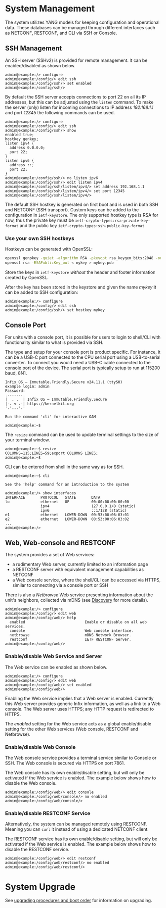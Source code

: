 # System Management

The system utilizes YANG models for keeping configuration and operational
data. These databases can be managed through different interfaces such
as NETCONF, RESTCONF, and CLI via SSH or Console.

## SSH Management

An SSH server (SSHv2) is provided for remote management. It can be
enabled/disabled as shown below.

```
admin@example:/> configure
admin@example:/config/> edit ssh
admin@example:/config/ssh/> set enabled
admin@example:/config/ssh/>
```

By default the SSH server accepts connections to port 22 on all its IP
addresses, but this can be adjusted using the `listen` command. To
make the server (only) listen for incoming connections to IP address
_192.168.1.1_ and port _12345_ the following commands can be used.

```
admin@example:/> configure
admin@example:/config/> edit ssh
admin@example:/config/ssh/> show
enabled true;
hostkey genkey;
listen ipv4 {
  address 0.0.0.0;
  port 22;
}
listen ipv6 {
  address ::;
  port 22;
}
admin@example:/config/ssh/> no listen ipv6
admin@example:/config/ssh/> edit listen ipv4
admin@example:/config/ssh/listen/ipv4/> set address 192.168.1.1
admin@example:/config/ssh/listen/ipv4/> set port 12345
admin@example:/config/ssh/listen/ipv4/>
```

The default SSH hostkey is generated on first boot and is used in both
SSH and NETCONF (SSH transport). Custom keys can be added to the
configuration in `ietf-keystore`. The only supported hostkey type is
RSA for now, thus the private key must be
`ietf-crypto-types:rsa-private-key-format` and the public key
`ietf-crypto-types:ssh-public-key-format`

### Use your own SSH hostkeys

Hostkeys can be generated with OpenSSL:
```bash
openssl genpkey -quiet -algorithm RSA -pkeyopt rsa_keygen_bits:2048 -outform PEM > mykey
openssl rsa -RSAPublicKey_out < mykey > mykey.pub
```
Store the keys in `ietf-keystore` _without_ the header and footer information
created by OpenSSL.

After the key has been stored in the keystore and given the name
_mykey_ it can be added to SSH configuration:

	admin@example:/> configure
	admin@example:/config/> edit ssh
	admin@example:/config/ssh/> set hostkey mykey

## Console Port

For units with a console port, it is possible for users to login to
shell/CLI with functionality similar to what is provided via SSH.

The type and setup for your console port is product specific. For
instance, it can be a USB-C port connected to the CPU serial port
using a USB-to-serial converter. To connect you would need a USB-C cable
connected to the console port of the device. The serial port is
typically setup to run at 115200 baud, 8N1.


```
Infix OS — Immutable.Friendly.Secure v24.11.1 (ttyS0)
example login: admin
Password:
.-------.
|  . .  | Infix OS — Immutable.Friendly.Secure
|-. v .-| https://kernelkit.org
'-'---'-'

Run the command 'cli' for interactive OAM

admin@example:~$
```

The `resize` command can be used to update terminal settings to the
size of your terminal window.

```
admin@example:~$ resize
COLUMNS=115;LINES=59;export COLUMNS LINES;
admin@example:~$
```

CLI can be entered from shell in the same way as for SSH.

```
admin@example:~$ cli

See the 'help' command for an introduction to the system

admin@example:/> show interfaces
INTERFACE       PROTOCOL   STATE       DATA
lo              ethernet   UP          00:00:00:00:00:00
                ipv4                   127.0.0.1/8 (static)
                ipv6                   ::1/128 (static)
e1              ethernet   LOWER-DOWN  00:53:00:06:03:01
e2              ethernet   LOWER-DOWN  00:53:00:06:03:02
...
admin@example:/>
```

## Web, Web-console and RESTCONF

The system provides a set of Web services:

- a rudimentary Web server, currently limited to an information page
- a RESTCONF server with equivalent management capabilities as NETCONF
- a Web console service, where the shell/CLI can be accessed via
  HTTPS, similar to connecting via a console port or SSH

There is also a *Netbrowse* Web service presenting information about
the unit's neighbors, collected via mDNS (see
[Discovery](discovery.md) for more details).

```
admin@example:/> configure
admin@example:/config/> edit web
admin@example:/config/web/> help
  enabled                           Enable or disable on all web services.
  console                           Web console interface.
  netbrowse                         mDNS Network Browser.
  restconf                          IETF RESTCONF Server.
admin@example:/config/web/>
```

### Enable/disable Web Service and Server

The Web service can be enabled as shown below.

```
admin@example:/> configure
admin@example:/config/> edit web
admin@example:/config/web/> set enabled
admin@example:/config/web/> 
```

Enabling the Web service implies that a Web server is
enabled. Currently this Web server provides generic Infix information,
as well as a link to a Web console. The Web server uses HTTPS; any
HTTP request is redirected to HTTPS.

The _enabled_ setting for the Web service acts as a global
enable/disable setting for the other Web services (Web console,
RESTCONF and Netbrowse).

### Enable/disable Web Console

The Web console service provides a terminal service similar to Console
or SSH. The Web console is secured via HTTPS on port 7861.

The Web console has its own enable/disable setting, but will only be
activated if the Web service is enabled. The example below shows how
to disable the Web console.

```
admin@example:/config/web/> edit console
admin@example:/config/web/console/> no enabled
admin@example:/config/web/console/>
```

### Enable/disable RESTCONF Service

Alternatively, the system can be managed remotely using
RESTCONF. Meaning you can `curl` it instead of using a dedicated
NETCONF client.

The RESTCONF service has its own enable/disable setting, but will
only be activated if the Web service is enabled. The example below
shows how to disable the RESTCONF service.

```
admin@example:/config/web/> edit restconf
admin@example:/config/web/restconf/> no enabled
admin@example:/config/web/restconf/>
```

# System Upgrade

See [upgrading procedures and boot order][1] for information on
    upgrading.


[1]: system.md#upgrade-procedures-and-boot-order
